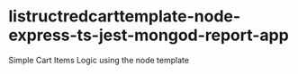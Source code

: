 # listructredcarttemplate-node-express-ts-jest-mongod-report-app
 Simple Cart Items Logic using the node template
